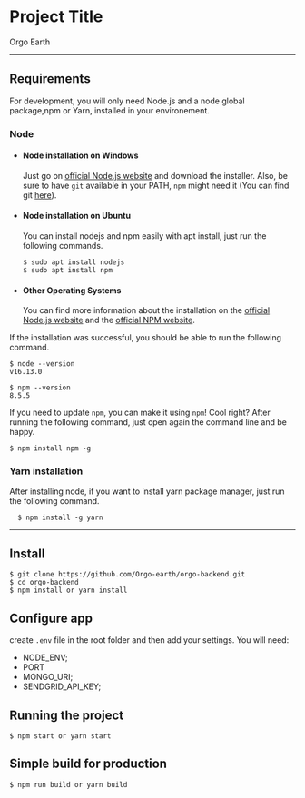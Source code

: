 <!-- This is a [Node.js](https://nodejs.org) project


1. Download or clone the github repository.
2. If you downloaded it extract the project.
3. Open your code editor inside the project folder.
4. On your terminal type "npm install". This will download all the required dependencies required for this project to run.
5. Likewise you can also use any other package manager like "yarn" if you are familiar with it.
6. Type "npm start" in you terminal. This will start your server.
7. You can start making changes in the project. Happy Hacking! -->

# Project Title

Orgo Earth

---
## Requirements

For development, you will only need Node.js and a node global package,npm or Yarn, installed in your environement.

### Node
- #### Node installation on Windows

  Just go on [official Node.js website](https://nodejs.org/) and download the installer.
Also, be sure to have `git` available in your PATH, `npm` might need it (You can find git [here](https://git-scm.com/)).

- #### Node installation on Ubuntu

  You can install nodejs and npm easily with apt install, just run the following commands.

      $ sudo apt install nodejs
      $ sudo apt install npm

- #### Other Operating Systems
  You can find more information about the installation on the [official Node.js website](https://nodejs.org/) and the [official NPM website](https://npmjs.org/).

If the installation was successful, you should be able to run the following command.

    $ node --version
    v16.13.0

    $ npm --version
    8.5.5

If you need to update `npm`, you can make it using `npm`! Cool right? After running the following command, just open again the command line and be happy.

    $ npm install npm -g

###
### Yarn installation
  After installing node, if you want to install yarn package manager, just run the following command.

      $ npm install -g yarn

---

## Install

    $ git clone https://github.com/Orgo-earth/orgo-backend.git
    $ cd orgo-backend
    $ npm install or yarn install

## Configure app

create `.env` file in the root folder and then add your settings. You will need:

- NODE_ENV;
- PORT
- MONGO_URI;
- SENDGRID_API_KEY;

## Running the project

    $ npm start or yarn start

## Simple build for production

    $ npm run build or yarn build